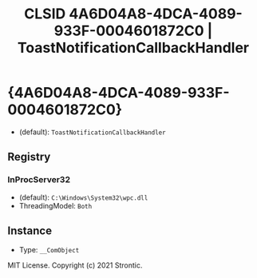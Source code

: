 ﻿---
title: "CLSID 4A6D04A8-4DCA-4089-933F-0004601872C0 | ToastNotificationCallbackHandler"
excerpt: What is COM-Object CLSID 4A6D04A8-4DCA-4089-933F-0004601872C0?
---

# {4A6D04A8-4DCA-4089-933F-0004601872C0}

* (default): `ToastNotificationCallbackHandler`

## Registry


### InProcServer32

* (default): `C:\Windows\System32\wpc.dll`
* ThreadingModel: `Both`

## Instance

* Type: `__ComObject`

MIT License. Copyright (c) 2021 Strontic.


